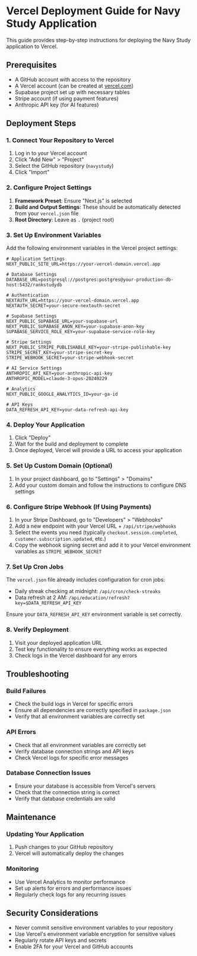 # Vercel Deployment Guide for Navy Study Application

This guide provides step-by-step instructions for deploying the Navy Study application to Vercel.

## Prerequisites

- A GitHub account with access to the repository
- A Vercel account (can be created at [vercel.com](https://vercel.com))
- Supabase project set up with necessary tables
- Stripe account (if using payment features)
- Anthropic API key (for AI features)

## Deployment Steps

### 1. Connect Your Repository to Vercel

1. Log in to your Vercel account
2. Click "Add New" > "Project"
3. Select the GitHub repository (`navystudy`)
4. Click "Import"

### 2. Configure Project Settings

1. **Framework Preset**: Ensure "Next.js" is selected
2. **Build and Output Settings**: These should be automatically detected from your `vercel.json` file
3. **Root Directory**: Leave as `.` (project root)

### 3. Set Up Environment Variables

Add the following environment variables in the Vercel project settings:

```
# Application Settings
NEXT_PUBLIC_SITE_URL=https://your-vercel-domain.vercel.app

# Database Settings
DATABASE_URL=postgresql://postgres:postgres@your-production-db-host:5432/rankstudydb

# Authentication
NEXTAUTH_URL=https://your-vercel-domain.vercel.app
NEXTAUTH_SECRET=your-secure-nextauth-secret

# Supabase Settings
NEXT_PUBLIC_SUPABASE_URL=your-supabase-url
NEXT_PUBLIC_SUPABASE_ANON_KEY=your-supabase-anon-key
SUPABASE_SERVICE_ROLE_KEY=your-supabase-service-role-key

# Stripe Settings
NEXT_PUBLIC_STRIPE_PUBLISHABLE_KEY=your-stripe-publishable-key
STRIPE_SECRET_KEY=your-stripe-secret-key
STRIPE_WEBHOOK_SECRET=your-stripe-webhook-secret

# AI Service Settings
ANTHROPIC_API_KEY=your-anthropic-api-key
ANTHROPIC_MODEL=claude-3-opus-20240229

# Analytics
NEXT_PUBLIC_GOOGLE_ANALYTICS_ID=your-ga-id

# API Keys
DATA_REFRESH_API_KEY=your-data-refresh-api-key
```

### 4. Deploy Your Application

1. Click "Deploy"
2. Wait for the build and deployment to complete
3. Once deployed, Vercel will provide a URL to access your application

### 5. Set Up Custom Domain (Optional)

1. In your project dashboard, go to "Settings" > "Domains"
2. Add your custom domain and follow the instructions to configure DNS settings

### 6. Configure Stripe Webhook (If Using Payments)

1. In your Stripe Dashboard, go to "Developers" > "Webhooks"
2. Add a new endpoint with your Vercel URL + `/api/stripe/webhooks`
3. Select the events you need (typically `checkout.session.completed`, `customer.subscription.updated`, etc.)
4. Copy the webhook signing secret and add it to your Vercel environment variables as `STRIPE_WEBHOOK_SECRET`

### 7. Set Up Cron Jobs

The `vercel.json` file already includes configuration for cron jobs:
- Daily streak checking at midnight: `/api/cron/check-streaks`
- Data refresh at 2 AM: `/api/education/refresh?key=$DATA_REFRESH_API_KEY`

Ensure your `DATA_REFRESH_API_KEY` environment variable is set correctly.

### 8. Verify Deployment

1. Visit your deployed application URL
2. Test key functionality to ensure everything works as expected
3. Check logs in the Vercel dashboard for any errors

## Troubleshooting

### Build Failures

- Check the build logs in Vercel for specific errors
- Ensure all dependencies are correctly specified in `package.json`
- Verify that all environment variables are correctly set

### API Errors

- Check that all environment variables are correctly set
- Verify database connection strings and API keys
- Check Vercel logs for specific error messages

### Database Connection Issues

- Ensure your database is accessible from Vercel's servers
- Check that the connection string is correct
- Verify that database credentials are valid

## Maintenance

### Updating Your Application

1. Push changes to your GitHub repository
2. Vercel will automatically deploy the changes

### Monitoring

- Use Vercel Analytics to monitor performance
- Set up alerts for errors and performance issues
- Regularly check logs for any recurring issues

## Security Considerations

- Never commit sensitive environment variables to your repository
- Use Vercel's environment variable encryption for sensitive values
- Regularly rotate API keys and secrets
- Enable 2FA for your Vercel and GitHub accounts